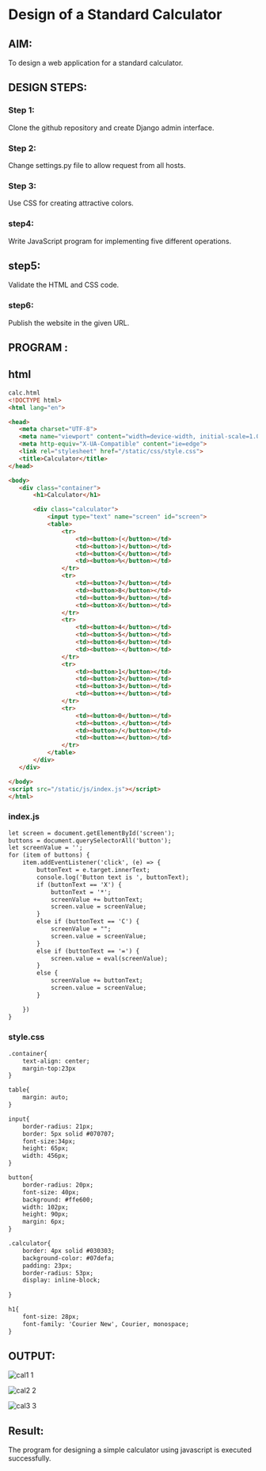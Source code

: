 # Design of a Standard Calculator

## AIM:

To design a web application for a standard calculator.

## DESIGN STEPS:

### Step 1:
Clone the github repository and create Django admin interface.



### Step 2:
Change settings.py file to allow request from all hosts.


### Step 3:
Use CSS for creating attractive colors.
### step4:
Write JavaScript program for implementing five different operations.
## step5:
Validate the HTML and CSS code.
### step6:
Publish the website in the given URL.

## PROGRAM :
## html
```html
calc.html
<!DOCTYPE html>
<html lang="en">

<head>
   <meta charset="UTF-8">
   <meta name="viewport" content="width=device-width, initial-scale=1.0">
   <meta http-equiv="X-UA-Compatible" content="ie=edge">
   <link rel="stylesheet" href="/static/css/style.css">
   <title>Calculator</title>
</head>

<body>
   <div class="container">
       <h1>Calculator</h1>

       <div class="calculator">
           <input type="text" name="screen" id="screen">
           <table>
               <tr>
                   <td><button>(</button></td>
                   <td><button>)</button></td>
                   <td><button>C</button></td>
                   <td><button>%</button></td>
               </tr>
               <tr>
                   <td><button>7</button></td>
                   <td><button>8</button></td>
                   <td><button>9</button></td>
                   <td><button>X</button></td>
               </tr>
               <tr>
                   <td><button>4</button></td>
                   <td><button>5</button></td>
                   <td><button>6</button></td>
                   <td><button>-</button></td>
               </tr>
               <tr>
                   <td><button>1</button></td>
                   <td><button>2</button></td>
                   <td><button>3</button></td>
                   <td><button>+</button></td>
               </tr>
               <tr>
                   <td><button>0</button></td>
                   <td><button>.</button></td>
                   <td><button>/</button></td>
                   <td><button>=</button></td>
               </tr>
           </table>
       </div>
   </div>

</body>
<script src="/static/js/index.js"></script>
</html>
```
### index.js
```html
let screen = document.getElementById('screen');
buttons = document.querySelectorAll('button');
let screenValue = '';
for (item of buttons) {
    item.addEventListener('click', (e) => {
        buttonText = e.target.innerText;
        console.log('Button text is ', buttonText);
        if (buttonText == 'X') {
            buttonText = '*';
            screenValue += buttonText;
            screen.value = screenValue;
        }
        else if (buttonText == 'C') {
            screenValue = "";
            screen.value = screenValue;
        }
        else if (buttonText == '=') {
            screen.value = eval(screenValue);
        }
        else {
            screenValue += buttonText;
            screen.value = screenValue;
        }

    })
}
```
### style.css
```html
.container{
    text-align: center;
    margin-top:23px
}

table{
    margin: auto;
}

input{
    border-radius: 21px;
    border: 5px solid #070707;
    font-size:34px;
    height: 65px;
    width: 456px;
}

button{
    border-radius: 20px;
    font-size: 40px;
    background: #ffe600;
    width: 102px;
    height: 90px;
    margin: 6px;
}

.calculator{ 
    border: 4px solid #030303;
    background-color: #07defa;
    padding: 23px;
    border-radius: 53px;
    display: inline-block;
    
}

h1{
    font-size: 28px;
    font-family: 'Courier New', Courier, monospace;
}
```

## OUTPUT:
![cal1 1](https://user-images.githubusercontent.com/120623104/215334627-fd5e84bc-0907-4d0a-aa30-d891c81fb9e9.png)


![cal2 2](https://user-images.githubusercontent.com/120623104/215334642-9c56823b-b105-4044-83e5-97a95d077ef7.png)


![cal3 3](https://user-images.githubusercontent.com/120623104/215334779-b4e1b59a-596f-464c-b58b-66037bc9456c.png)


## Result:
The program for designing a simple calculator using javascript is executed successfully.
